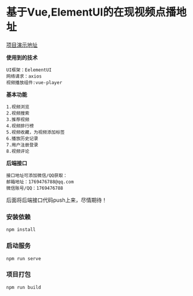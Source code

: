 # 基于Vue,ElementUI的在现视频点播地址

[项目演示地址](http://182.92.148.170)

**使用到的技术**

```
UI框架：EelementUI
网络请求：axios
视频播放组件:vue-player
```

**基本功能**

```
1.视频浏览
2.视频搜索
3.推荐视频
4.视频排行榜
5.视频收藏，为视频添加标签
6.播放历史记录
7.用户注册登录
8.视频评论
```

**后端接口**

```
接口地址可添加微信/QQ获取：
邮箱地址：1769476788@qq.com
微信账号/QQ：1769476788
```

后面将后端接口代码push上来，尽情期待！

### 安装依赖

```
npm install
```

### 启动服务

```
npm run serve
```

### 项目打包

```
npm run build
```


